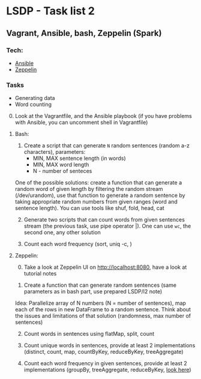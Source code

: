 # LSDP - Task list 2

## Vagrant, Ansible, bash, Zeppelin (Spark)

### Tech:

* [Ansible](https://www.ansible.com/)
* [Zeppelin](https://zeppelin.apache.org/)

### Tasks

* Generating data
* Word counting

0. Look at the Vagrantfile, and the Ansible playbook (if you have problems with Ansible, you can uncomment shell in Vagrantfile)

1. Bash:

	1. Create a script that can generate ```N``` random sentences (random a-z characters), parameters:
		- MIN, MAX sentence length (in words)
		- MIN, MAX word length
		- N - number of senteces
	
	One of the possible solutions: create a function that can generate a random word of given length by filtering the random stream (/dev/urandom), use that function to generate a random sentence by taking appropriate random numbers from given ranges (word and sentence length). You can use tools like shuf, fold, head, cat

	2. Generate two scripts that can count words from given sentences stream (the previous task, use pipe operator |). One can use ```wc```, the second one, any other solution

	3. Count each word frequency (sort, uniq -c, )


2. Zeppelin:

	0. Take a look at Zeppelin UI on [http://localhost:8080](http://localhost:8080), have a look at tutorial notes

	1. Create a function that can generate random sentences (same parameters as in bash part, use prepared LSDP/l2 note)
	
	Idea: Parallelize array of N numbers (N = number of sentences), map each of the rows in new DataFrame to a random sentence. Think about the issues and limitations of that solution (randomness, max number of sentences)

	2. Count words in sentences using flatMap, split, count

	3. Count unique words in sentences, provide at least 2 implementations (distinct, count, map, countByKey, reduceByKey, treeAggregate)

	4. Count each word frequency in given sentences, provide at least 2 implementations (groupBy, treeAggregate, reduceByKey, [look here](https://databricks.gitbooks.io/databricks-spark-knowledge-base/content/best_practices/prefer_reducebykey_over_groupbykey.html))
